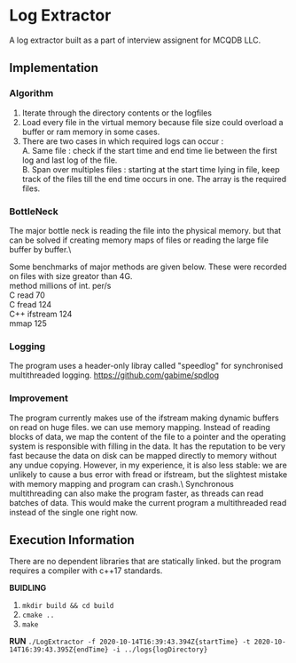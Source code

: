 # Log Extractor
A log extractor built as a part of interview assignent for MCQDB LLC.
## Implementation
### Algorithm
1. Iterate through the directory contents or the logfiles
2. Load every file in the virtual memory because file size could overload a buffer or ram memory in some cases.
3. There are two cases in which required logs can occur : \
    A. Same file : check if the start time and end time lie between the first log and last log of the file.\
    B. Span over multiples files : starting at the start time lying in file, keep track of the files till the end time occurs in one. The array is the required files.

### BottleNeck
The major bottle neck is reading the file into the physical memory. but that can be solved if creating memory maps of files or reading the large file buffer by buffer.\

Some benchmarks of major methods are given below. These were recorded on files with size greator than 4G.\
method	 millions of int. per/s \
C read	         70\
C fread	        124\
C++ ifstream	  124\
mmap	          125


### Logging
The program uses a header-only libray called "speedlog" for synchronised multithreaded logging.
https://github.com/gabime/spdlog

### Improvement
The program currently makes use of the ifstream making dynamic buffers on read on huge files. we can use memory mapping. Instead of reading blocks of data, we map the content of the file to a pointer and the operating system is responsible with filling in the data. It has the reputation to be very fast because the data on disk can be mapped directly to memory without any undue copying. However, in my experience, it is also less stable: we are unlikely to cause a bus error with fread or ifstream, but the slightest mistake with memory mapping and program can crash.\ 
Synchronous multithreading can also make the program faster, as threads can read batches of data. This would make the current program a multithreaded read instead of the single one right now.

## Execution Information

There are no dependent libraries that are statically linked. but the program requires a compiler with c++17 standards.

**BUIDLING**
  1. `mkdir build && cd build`
  2. `cmake ..`
  3. `make`

**RUN** 
`./LogExtractor -f 2020-10-14T16:39:43.394Z{startTime} -t 2020-10-14T16:39:43.395Z{endTime} -i ../logs{logDirectory}`
